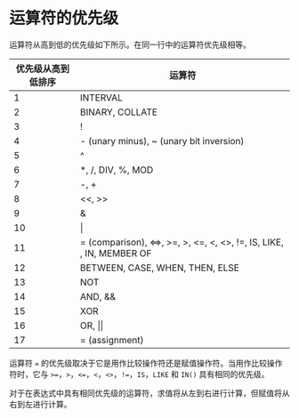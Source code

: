# **运算符的优先级**

运算符从高到低的优先级如下所示。在同一行中的运算符优先级相等。

| 优先级从高到低排序 | 运算符|
|---|-----|
| 1 |  INTERVAL   |
| 2 |   BINARY, COLLATE  |
| 3 |   !  |
| 4 |   - (unary minus), ~ (unary bit inversion)  |
| 5 |  ^   |
| 6 |   *, /, DIV, %, MOD|
| 7 |   -, +  |
| 8 |  <<, >>|
| 9 | & |
| 10 | \| |
| 11 |= (comparison), <=>, >=, >, <=, <, <>, !=, IS, LIKE, <!--REGEXP-->, IN, MEMBER OF |
| 12 | BETWEEN, CASE, WHEN, THEN, ELSE |
| 13 | NOT |
| 14 | AND, && |
| 15 | XOR |
| 16 | OR, \|\| |
|17|= (assignment)|

<!--:= 位于 assignment 后，暂时不支持-->

运算符 `=` 的优先级取决于它是用作比较操作符还是赋值操作符。当用作比较操作符时，它与 `>=`，`>`，`<=`，`<`，`<>`，`!=`，`IS`，`LIKE` 和 `IN()` 具有相同的优先级。

对于在表达式中具有相同优先级的运算符，求值将从左到右进行计算，但赋值将从右到左进行计算。
